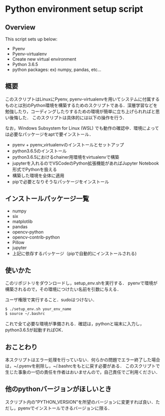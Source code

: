 Python environment setup script
=====

## Overview
This script sets up below:

- Pyenv
- Pyenv-virtualenv
- Create new virtual environment
- Python 3.6.5
- python packages: ex) numpy, pandas, etc...

## 概要
このスクリプトはLinuxにPyenv, pyenv-virtualenvを用いてシステムに付属するものとは別のPython環境を構築するためのスクリプトである．深層学習などを勉強したり，コーディングしたりするための環境が簡単に立ち上げられればと思い後悔した．
このスクリプトは具体的には以下の操作を行う．

なお，Windows Subsystem for Linux (WSL) でも動作の確認中．環境によっては必要なパッケージをaptで要インストール．

- pyenv + pyenv_virtualenvのインストールとセットアップ
- python3.6.5のインストール
- python3.6.5におけるchainer用環境をvirtualenvで構築
- jupyterを入れるのでVSCodeのPython拡張機能があればJupyter Notebook形式でPythonを扱える
- 構築した環境を全体に適用
- pipで必要となりそうなパッケージをインストール

## インストールパッケージ一覧
- numpy
- six
- matplotlib
- pandas
- opencv-python
- opencv-contrib-python
- Pillow
- jupyter
- 上記に依存するパッケージ（pipで自動的にインストールされる)

## 使いかた
このリポジトリをダウンロードし，setup_env.shを実行する．
pyenvで環境が構築されるので，その環境につけたい名前を引数に与える．

ユーザ権限で実行すること．sudoはつけない．

```sh
$ ./setup_env.sh your_env_name
$ source ~/.bashrc
```
これで全て必要な環境が準備される．確認は，pythonと端末に入力し，python3.6.5が起動すればOK．

## おことわり
本スクリプトはエラー処理を行っていない．何らかの問題でエラー終了した場合は，~/.pyenvを削除し，~/.bashrcをもとに戻す必要がある．
このスクリプトで生じた事象の一切の責任を作者はおいませんので，自己責任でご利用ください．

## 他のpythonバージョンがほしいとき
スクリプト内の"PYTHON_VERSION"を所望のバージョンに変更すれば良い．ただし，pyenvでインストールできるバージョンに限る．